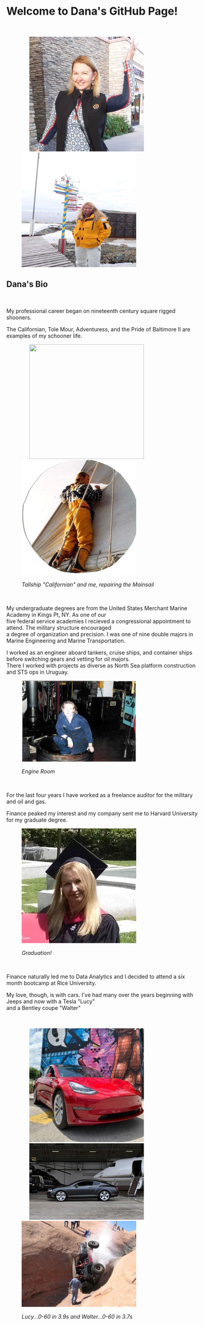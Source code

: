 <h1>Welcome to Dana's GitHub Page!</h1><br>
<figure>
  <p align="left">
    <img width="300" height="300"
      src="https://github.com/danawoodruff/danawoodruff.github.io/blob/main/Images/Avatar.JPG"
      hspace="20"><img width="300" height="300"
      src="https://github.com/danawoodruff/danawoodruff.github.io/blob/main/Images/Antarctica.JPG">
  </p>
</figure>
<h2>Dana's Bio</h2><br>
<p>My professional career began on nineteenth century square rigged shooners.</p>
<p>The Californian, Tole Mour, Adventuress, and the Pride of Baltimore II are examples of my schooner life.</p>
<figure>
  <p align="left">
    <img width="300" height="300"
      src="https://upload.wikimedia.org/wikipedia/commons/thumb/a/a0/Bateaugoelette.jpg/300px-Bateaugoelette.jpg"
      hspace="20"><img width="300" height="300"
      src="https://github.com/danawoodruff/danawoodruff.github.io/blob/main/Images/Schooner.JPG">
  <figcaption><em>Tallship "Californian" and me, repairing the Mainsail</em></figcaption>
  </p>
</figure>
<br>
<p>My undergraduate degrees are from the United States Merchant Marine Academy in Kings Pt, NY. As one of our <br>
  five federal service academies I recieved a congressional appointment to attend. The military structure encouraged<br>
  a degree of organization and precision. I was one of nine double majors in Marine Engineering and Marine
  Transportation.</p>
<p>I worked as an engineer aboard tankers, cruise ships, and container ships before switching gears and vetting for oil
  majors.<br>
  There I worked with projects as diverse as North Sea platform construction and STS ops in Uruguay.</p>
<figure>
  <p align="left">
    <img width="300" src="https://github.com/danawoodruff/danawoodruff.github.io/blob/main/Images/Eng.JPG">
  <figcaption><em>Engine Room</em></figcaption>
  </p>
</figure>
<br>
<p>For the last four years I have worked as a freelance auditor for the military and oil and gas.</p>
<p>Finance peaked my interest and my company sent me to Harvard University for my graduate degree.</p>
<figure>
  <p align="left">
    <img width="300" src="https://github.com/danawoodruff/danawoodruff.github.io/blob/main/Images/Harvard.JPG">
  <figcaption><em>Graduation!</em></figcaption>
  </p>
</figure>
<br>
<p>Finance naturally led me to Data Analytics and I decided to attend a six month bootcamp at Rice University.</p>
<p>My love, though, is with cars. I've had many over the years beginning with Jeeps and now with a Tesla "Lucy"<br>
  and a Bentley coupe "Walter"</p>

<figure>
  <br>
  <p align="left">
    <img width="300" src="https://github.com/danawoodruff/danawoodruff.github.io/blob/main/Images/Lucy.jpg"
      hspace="20"><img width="300"
      src="https://github.com/danawoodruff/danawoodruff.github.io/blob/main/Images/Walter.JPG" hspace="20"><img
      width="300" src="https://github.com/danawoodruff/danawoodruff.github.io/blob/main/Images/Jeep.JPG">
  </p>
  <figcaption><em>Lucy...0-60 in 3.9s and Walter...0-60 in 3.7s</em></figcaption>
</figure>

</body>

</html>
